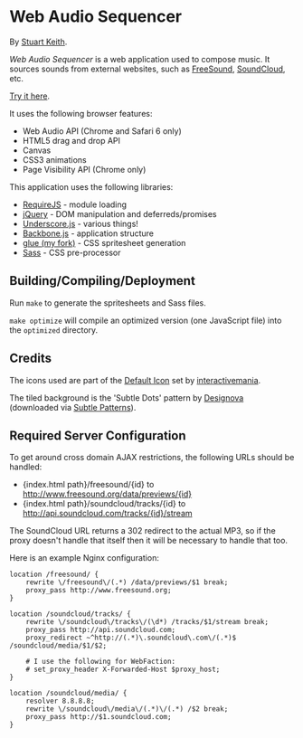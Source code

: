 Web Audio Sequencer
===================

By [Stuart Keith](http://stuartkeith.com).

*Web Audio Sequencer* is a web application used to compose music. It sources
sounds from external websites, such as
[FreeSound](http://www.freesound.org), [SoundCloud](https://soundcloud.com),
etc.

[Try it here](http://webaudiosequencer.stuartkeith.com/).

It uses the following browser features:

- Web Audio API (Chrome and Safari 6 only)
- HTML5 drag and drop API
- Canvas
- CSS3 animations
- Page Visibility API (Chrome only)

This application uses the following libraries:

- [RequireJS](http://requirejs.org/) - module loading
- [jQuery](http://jquery.com/) - DOM manipulation and deferreds/promises
- [Underscore.js](http://underscorejs.org/) - various things!
- [Backbone.js](http://backbonejs.org/) - application structure
- [glue (my fork)](https://github.com/stuartkeith/glue) - CSS spritesheet
  generation
- [Sass](http://sass-lang.com/) - CSS pre-processor


Building/Compiling/Deployment
-----------------------------

Run `make` to generate the spritesheets and Sass files.

`make optimize` will compile an optimized version (one JavaScript file) into
the `optimized` directory.


Credits
-------

The icons used are part of the [Default Icon](http://www.defaulticon.com/)
set by [interactivemania](http://www.interactivemania.com/).

The tiled background is the 'Subtle Dots' pattern by
[Designova](http://www.designova.net/) (downloaded via
[Subtle Patterns](http://subtlepatterns.com/subtle-dots/)).


Required Server Configuration
-----------------------------

To get around cross domain AJAX restrictions, the following URLs should be
handled:

- {index.html path}/freesound/{id} to
    http://www.freesound.org/data/previews/{id}
- {index.html path}/soundcloud/tracks/{id} to
    http://api.soundcloud.com/tracks/{id}/stream

The SoundCloud URL returns a 302 redirect to the actual MP3, so if the proxy
doesn't handle that itself then it will be necessary to handle that too.

Here is an example Nginx configuration:

    location /freesound/ {
        rewrite \/freesound\/(.*) /data/previews/$1 break;
        proxy_pass http://www.freesound.org;
    }

    location /soundcloud/tracks/ {
        rewrite \/soundcloud\/tracks\/(\d*) /tracks/$1/stream break;
        proxy_pass http://api.soundcloud.com;
        proxy_redirect ~^http://(.*)\.soundcloud\.com\/(.*)$ /soundcloud/media/$1/$2;

        # I use the following for WebFaction:
        # set_proxy_header X-Forwarded-Host $proxy_host;
    }

    location /soundcloud/media/ {
        resolver 8.8.8.8;
        rewrite \/soundcloud\/media\/(.*)\/(.*) /$2 break;
        proxy_pass http://$1.soundcloud.com;
    }
